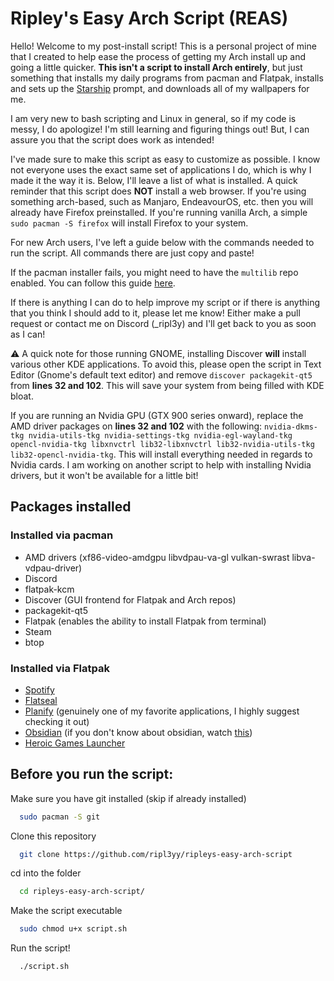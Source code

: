 
# Ripley's Easy Arch Script (REAS)

Hello! Welcome to my post-install script! This is a personal project of mine that I created to help ease the process of getting my Arch install up and going a little quicker. **This isn't a script to install Arch entirely**, but just something that installs my daily programs from pacman and Flatpak, installs and sets up the [Starship](https://starship.rs/) prompt, and downloads all of my wallpapers for me.

I am very new to bash scripting and Linux in general, so if my code is messy, I do apologize! I'm still learning and figuring things out! But, I can assure you that the script does work as intended!

I've made sure to make this script as easy to customize as possible. I know not everyone uses the exact same set of applications I do, which is why I made it the way it is. Below, I'll leave a list of what is installed. A quick reminder that this script does **NOT** install a web browser. If you're using something arch-based, such as Manjaro, EndeavourOS, etc. then you will already have Firefox preinstalled. If you're running vanilla Arch, a simple `sudo pacman -S firefox` will install Firefox to your system.

For new Arch users, I've left a guide below with the commands needed to run the script. All commands there are just copy and paste!

If the pacman installer fails, you might need to have the `multilib` repo enabled. You can follow this guide [here](https://wiki.archlinux.org/title/Official_repositories#Enabling_multilib).

If there is anything I can do to help improve my script or if there is anything that you think I should add to it, please let me know! Either make a pull request or contact me on Discord (_ripl3y) and I'll get back to you as soon as I can!

⚠️ A quick note for those running GNOME, installing Discover **will** install various other KDE applications. To avoid this, please open the script in Text Editor (Gnome's default text editor) and remove `discover packagekit-qt5` from **lines 32 and 102**. This will save your system from being filled with KDE bloat.

If you are running an Nvidia GPU (GTX 900 series onward), replace the AMD driver packages on **lines 32 and 102** with the following: `nvidia-dkms-tkg nvidia-utils-tkg nvidia-settings-tkg nvidia-egl-wayland-tkg opencl-nvidia-tkg libxnvctrl lib32-libxnvctrl lib32-nvidia-utils-tkg lib32-opencl-nvidia-tkg`. This will install everything needed in regards to Nvidia cards. I am working on another script to help with installing Nvidia drivers, but it won't be available for a little bit!
## Packages installed

### Installed via pacman

- AMD drivers (xf86-video-amdgpu libvdpau-va-gl vulkan-swrast libva-vdpau-driver)
- Discord
- flatpak-kcm
- Discover (GUI frontend for Flatpak and Arch repos)
- packagekit-qt5
- Flatpak (enables the ability to install Flatpak from terminal)
- Steam
- btop

### Installed via Flatpak

- [Spotify](https://flathub.org/apps/com.spotify.Client)
- [Flatseal](https://flathub.org/apps/com.github.tchx84.Flatseal)
- [Planify](https://flathub.org/apps/io.github.alainm23.planify) (genuinely one of my favorite applications, I highly suggest checking it out)
- [Obsidian](https://flathub.org/apps/md.obsidian.Obsidian) (if you don't know about obsidian, watch [this](https://www.youtube.com/watch?v=DbsAQSIKQXk))
- [Heroic Games Launcher](https://flathub.org/apps/com.heroicgameslauncher.hgl)
## Before you run the script:

Make sure you have git installed (skip if already installed)

```bash
  sudo pacman -S git
```

Clone this repository

```bash
  git clone https://github.com/ripl3yy/ripleys-easy-arch-script
```

cd into the folder

```bash
  cd ripleys-easy-arch-script/
```

Make the script executable

```bash
  sudo chmod u+x script.sh
```
Run the script!

```bash
  ./script.sh
```
